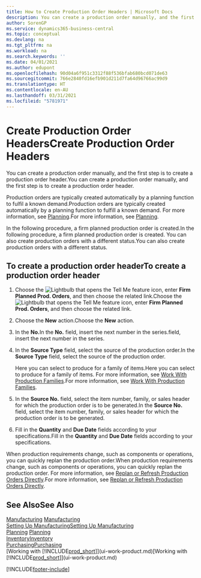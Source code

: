 ```yaml
---
title: How to Create Production Order Headers | Microsoft Docs
description: You can create a production order manually, and the first step is to create a production order header.
author: SorenGP
ms.service: dynamics365-business-central
ms.topic: conceptual
ms.devlang: na
ms.tgt_pltfrm: na
ms.workload: na
ms.search.keywords: ''
ms.date: 04/01/2021
ms.author: edupont
ms.openlocfilehash: 90d04a6f951c3312f88f536bfab680bcd071de63
ms.sourcegitcommit: 766e2840fd16efb901d211d7fa64d96766ac99d9
ms.translationtype: HT
ms.contentlocale: en-AU
ms.lasthandoff: 03/31/2021
ms.locfileid: "5781971"
---
```

# <a name="create-production-order-headers"></a><span data-ttu-id="62300-103">Create Production Order Headers</span><span class="sxs-lookup"><span data-stu-id="62300-103">Create Production Order Headers</span></span>
<span data-ttu-id="62300-104">You can create a production order manually, and the first step is to create a production order header.</span><span class="sxs-lookup"><span data-stu-id="62300-104">You can create a production order manually, and the first step is to create a production order header.</span></span>

<span data-ttu-id="62300-105">Production orders are typically created automatically by a planning function to fulfil a known demand.</span><span class="sxs-lookup"><span data-stu-id="62300-105">Production orders are typically created automatically by a planning function to fulfill a known demand.</span></span> <span data-ttu-id="62300-106">For more information, see [Planning](production-planning.md).</span><span class="sxs-lookup"><span data-stu-id="62300-106">For more information, see [Planning](production-planning.md).</span></span>   

<span data-ttu-id="62300-107">In the following procedure, a firm planned production order is created.</span><span class="sxs-lookup"><span data-stu-id="62300-107">In the following procedure, a firm planned production order is created.</span></span> <span data-ttu-id="62300-108">You can also create production orders with a different status.</span><span class="sxs-lookup"><span data-stu-id="62300-108">You can also create production orders with a different status.</span></span>  

## <a name="to-create-a-production-order-header"></a><span data-ttu-id="62300-109">To create a production order header</span><span class="sxs-lookup"><span data-stu-id="62300-109">To create a production order header</span></span>  
1.  <span data-ttu-id="62300-110">Choose the ![Lightbulb that opens the Tell Me feature](media/ui-search/search_small.png "Tell me what you want to do") icon, enter **Firm Planned Prod. Orders**, and then choose the related link.</span><span class="sxs-lookup"><span data-stu-id="62300-110">Choose the ![Lightbulb that opens the Tell Me feature](media/ui-search/search_small.png "Tell me what you want to do") icon, enter **Firm Planned Prod. Orders**, and then choose the related link.</span></span>  
2.  <span data-ttu-id="62300-111">Choose the **New** action.</span><span class="sxs-lookup"><span data-stu-id="62300-111">Choose the **New** action.</span></span>  
3.  <span data-ttu-id="62300-112">In the **No.**</span><span class="sxs-lookup"><span data-stu-id="62300-112">In the **No.**</span></span> <span data-ttu-id="62300-113">field, insert the next number in the series.</span><span class="sxs-lookup"><span data-stu-id="62300-113">field, insert the next number in the series.</span></span>  
4.  <span data-ttu-id="62300-114">In the **Source Type** field, select the source of the production order.</span><span class="sxs-lookup"><span data-stu-id="62300-114">In the **Source Type** field, select the source of the production order.</span></span>

    <span data-ttu-id="62300-115">Here you can select to produce for a family of items.</span><span class="sxs-lookup"><span data-stu-id="62300-115">Here you can select to produce for a family of items.</span></span> <span data-ttu-id="62300-116">For more information, see [Work With Production Families](production-how-work-family.md).</span><span class="sxs-lookup"><span data-stu-id="62300-116">For more information, see [Work With Production Families](production-how-work-family.md).</span></span>
5.  <span data-ttu-id="62300-117">In the **Source No.** field, select the item number, family, or sales header for which the production order is to be generated.</span><span class="sxs-lookup"><span data-stu-id="62300-117">In the **Source No.** field, select the item number, family, or sales header for which the production order is to be generated.</span></span>  
6.  <span data-ttu-id="62300-118">Fill in the **Quantity** and **Due Date** fields according to your specifications.</span><span class="sxs-lookup"><span data-stu-id="62300-118">Fill in the **Quantity** and **Due Date** fields according to your specifications.</span></span>  

<span data-ttu-id="62300-119">When production requirements change, such as components or operations, you can quickly replan the production order.</span><span class="sxs-lookup"><span data-stu-id="62300-119">When production requirements change, such as components or operations, you can quickly replan the production order.</span></span> <span data-ttu-id="62300-120">For more information, see [Replan or Refresh Production Orders Directly](production-how-to-replan-refresh-production-orders.md).</span><span class="sxs-lookup"><span data-stu-id="62300-120">For more information, see [Replan or Refresh Production Orders Directly](production-how-to-replan-refresh-production-orders.md).</span></span> 

## <a name="see-also"></a><span data-ttu-id="62300-121">See Also</span><span class="sxs-lookup"><span data-stu-id="62300-121">See Also</span></span>  
<span data-ttu-id="62300-122">[Manufacturing](production-manage-manufacturing.md)  </span><span class="sxs-lookup"><span data-stu-id="62300-122">[Manufacturing](production-manage-manufacturing.md)  </span></span>  
[<span data-ttu-id="62300-123">Setting Up Manufacturing</span><span class="sxs-lookup"><span data-stu-id="62300-123">Setting Up Manufacturing</span></span>](production-configure-production-processes.md)  
<span data-ttu-id="62300-124">[Planning](production-planning.md)    </span><span class="sxs-lookup"><span data-stu-id="62300-124">[Planning](production-planning.md)    </span></span>  
[<span data-ttu-id="62300-125">Inventory</span><span class="sxs-lookup"><span data-stu-id="62300-125">Inventory</span></span>](inventory-manage-inventory.md)  
[<span data-ttu-id="62300-126">Purchasing</span><span class="sxs-lookup"><span data-stu-id="62300-126">Purchasing</span></span>](purchasing-manage-purchasing.md)  
<span data-ttu-id="62300-127">[Working with [!INCLUDE[prod_short](includes/prod_short.md)]](ui-work-product.md)</span><span class="sxs-lookup"><span data-stu-id="62300-127">[Working with [!INCLUDE[prod_short](includes/prod_short.md)]](ui-work-product.md)</span></span>


[!INCLUDE[footer-include](includes/footer-banner.md)]